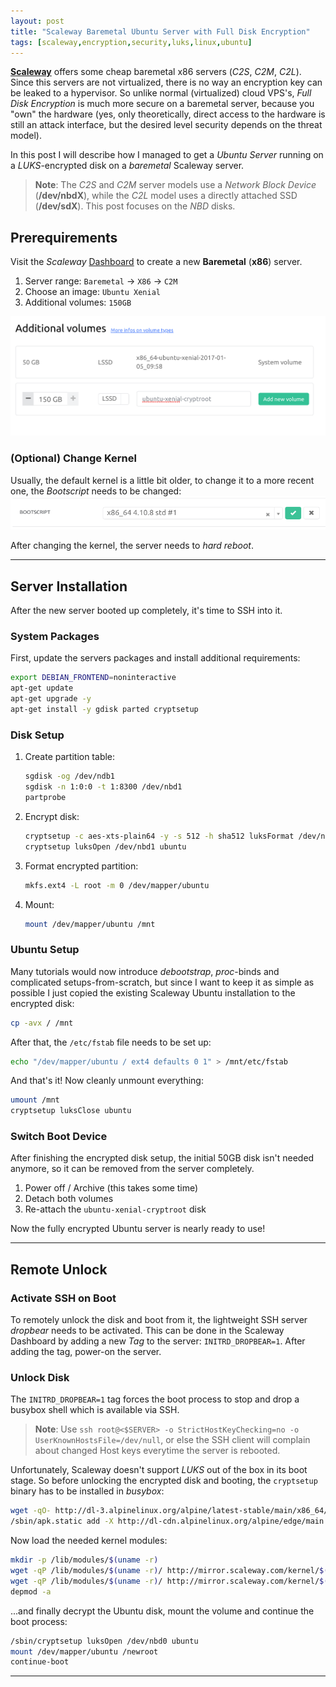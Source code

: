 ```yaml
---
layout: post
title: "Scaleway Baremetal Ubuntu Server with Full Disk Encryption"
tags: [scaleway,encryption,security,luks,linux,ubuntu]
---
```


[**Scaleway**](https://www.scaleway.com/) offers some cheap baremetal x86 servers (*C2S*, *C2M*, *C2L*). Since this servers are not virtualized, there is no way an encryption key can be leaked to a hypervisor. So unlike normal (virtualized) cloud VPS's, *Full Disk Encryption* is much more secure on a baremetal server, because you "own" the hardware (yes, only theoretically, direct access to the hardware is still an attack interface, but the desired level security depends on the threat model).

In this post I will describe how I managed to get a *Ubuntu Server* running on a *LUKS*-encrypted disk on a *baremetal* Scaleway server.

> **Note**: The *C2S* and *C2M* server models use a *Network Block Device* (**/dev/nbdX**), while the *C2L* model uses a directly attached SSD (**/dev/sdX**). This post focuses on the *NBD* disks.

## Prerequirements
Visit the *Scaleway* [Dashboard](https://cloud.scaleway.com) to create a new **Baremetal** (**x86**) server.

1. Server range: `Baremetal` -> `X86` -> `C2M`
2. Choose an image: `Ubuntu Xenial`
3. Additional volumes: `150GB`

![scaleway-01.png](/files/scaleway-baremetal-ubuntu-server-full-disk-encryption/scaleway-01.png)

### (Optional) Change Kernel
Usually, the default kernel is a little bit older, to change it to a more recent one, the *Bootscript* needs to be changed:
![scaleway-02.png](/files/scaleway-baremetal-ubuntu-server-full-disk-encryption/scaleway-02.png)

After changing the kernel, the server needs to *hard reboot*.

---

## Server Installation
After the new server booted up completely, it's time to SSH into it.

### System Packages
First, update the servers packages and install additional requirements:
```bash
export DEBIAN_FRONTEND=noninteractive 
apt-get update 
apt-get upgrade -y
apt-get install -y gdisk parted cryptsetup
```

### Disk Setup
1. Create partition table:
   ```bash
   sgdisk -og /dev/ndb1 
   sgdisk -n 1:0:0 -t 1:8300 /dev/nbd1
   partprobe
   ```
2. Encrypt disk:
   ```bash
   cryptsetup -c aes-xts-plain64 -y -s 512 -h sha512 luksFormat /dev/nbd1 
   cryptsetup luksOpen /dev/nbd1 ubuntu
   ```
3. Format encrypted partition:
   ```bash
   mkfs.ext4 -L root -m 0 /dev/mapper/ubuntu
   ```
4. Mount:
   ```bash
   mount /dev/mapper/ubuntu /mnt 
   ```

### Ubuntu Setup
Many tutorials would now introduce *debootstrap*, *proc*-binds and complicated setups-from-scratch, but since I want to keep it as simple as possible I just copied the existing Scaleway Ubuntu installation to the encrypted disk:
```bash
cp -avx / /mnt
```

After that, the `/etc/fstab` file needs to be set up:
```bash
echo "/dev/mapper/ubuntu / ext4 defaults 0 1" > /mnt/etc/fstab
```

And that's it!
Now cleanly unmount everything:
```bash
umount /mnt
cryptsetup luksClose ubuntu
```

### Switch Boot Device
After finishing the encrypted disk setup, the initial 50GB disk isn't needed anymore, so it can be removed from the server completely.

1. Power off / Archive (this takes some time)
2. Detach both volumes
3. Re-attach the `ubuntu-xenial-cryptroot` disk

Now the fully encrypted Ubuntu server is nearly ready to use!

---

## Remote Unlock

### Activate SSH on Boot
To remotely unlock the disk and boot from it, the lightweight SSH server *dropbear* needs to be activated. This can be done in the Scaleway Dashboard by adding a new *Tag* to the server: `INITRD_DROPBEAR=1`.
After adding the tag, power-on the server.

### Unlock Disk
The `INITRD_DROPBEAR=1` tag forces the boot process to stop and drop a busybox shell which is available via SSH.

> **Note**: Use `ssh root@<$SERVER> -o StrictHostKeyChecking=no -o UserKnownHostsFile=/dev/null`, or else the SSH client will complain about changed Host keys everytime the server is rebooted.

Unfortunately, Scaleway doesn't support *LUKS* out of the box in its boot stage. So before unlocking the encrypted disk and booting, the `cryptsetup` binary has to be installed in *busybox*:
```bash
wget -qO- http://dl-3.alpinelinux.org/alpine/latest-stable/main/x86_64/apk-tools-static-2.9.1-r2.apk | tar zxvf - -C /
/sbin/apk.static add -X http://dl-cdn.alpinelinux.org/alpine/edge/main --update --initdb --allow-untrusted cryptsetup
```

Now load the needed kernel modules:
```bash
mkdir -p /lib/modules/$(uname -r)
wget -qP /lib/modules/$(uname -r)/ http://mirror.scaleway.com/kernel/$(uname -m)/$(uname -r)/modules/$(uname -r)/kernel/drivers/md/dm-mod.ko
wget -qP /lib/modules/$(uname -r)/ http://mirror.scaleway.com/kernel/$(uname -m)/$(uname -r)/modules/$(uname -r)/kernel/drivers/md/dm-crypt.ko
depmod -a
```

...and finally decrypt the Ubuntu disk, mount the volume and continue the boot process:
```bash
/sbin/cryptsetup luksOpen /dev/nbd0 ubuntu
mount /dev/mapper/ubuntu /newroot
continue-boot
```

---
